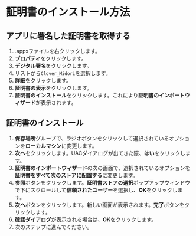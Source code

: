 # 証明書のインストール方法

## アプリに署名した証明書を取得する
1. .appxファイルを右クリックします。
2. **プロパティ**をクリックします。
3. **デジタル署名**をクリックします。
4. リストから`Clover_Midori`を選択します。
5. **詳細**をクリックします。
6. **証明書の表示**をクリックします。
7. **証明書のインストール**をクリックします。これにより**証明書のインポートウィザード**が表示されます。

## 証明書のインストール
1. **保存場所**グループで、ラジオボタンをクリックして選択されているオプションを**ローカルマシン**に変更します。
2. **次へ**をクリックします。UACダイアログが出てきた際、**はい**をクリックします。
3. **証明書のインポートウィザード**の次の画面で、選択されているオプションを**証明書をすべて次のストアに配置する**に変更します。
4. **参照**ボタンをクリックします。**証明書ストアの選択**ポップアップウィンドウで下にスクロールして**信頼されたユーザー**を選択し、**OK**をクリックします。
5. **次へ**ボタンをクリックします。新しい画面が表示されます。**完了**ボタンをクリックします。
6. **確認ダイアログ**が表示される場合は、**OK**をクリックします。
7. 次のステップに進んでください。
